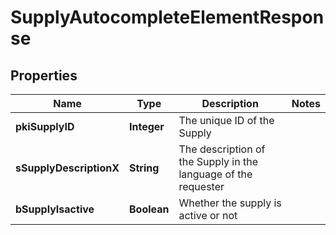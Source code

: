 

# SupplyAutocompleteElementResponse

## Properties

Name | Type | Description | Notes
------------ | ------------- | ------------- | -------------
**pkiSupplyID** | **Integer** | The unique ID of the Supply | 
**sSupplyDescriptionX** | **String** | The description of the Supply in the language of the requester | 
**bSupplyIsactive** | **Boolean** | Whether the supply is active or not | 




